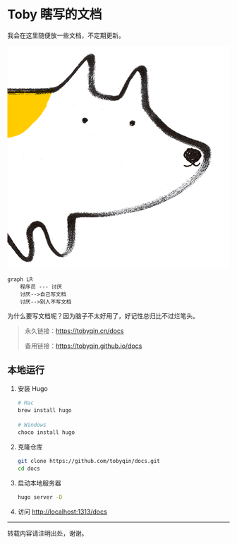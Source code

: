 # Toby 瞎写的文档

我会在这里随便放一些文档，不定期更新。

![doggy](static/images/dog.png)

```mermaid
graph LR
    程序员 --- 讨厌
    讨厌-->自己写文档
    讨厌-->别人不写文档
```

为什么要写文档呢？因为脑子不太好用了，好记性总归比不过烂笔头。

> 永久链接：<https://tobyqin.cn/docs>
>
> 备用链接：<https://tobyqin.github.io/docs>

## 本地运行

1. 安装 Hugo
   ```bash
   # Mac
   brew install hugo
   
   # Windows
   choco install hugo
   ```

2. 克隆仓库
   ```bash
   git clone https://github.com/tobyqin/docs.git
   cd docs
   ```

3. 启动本地服务器
   ```bash
   hugo server -D
   ```

4. 访问 <http://localhost:1313/docs>

---
转载内容请注明出处，谢谢。

